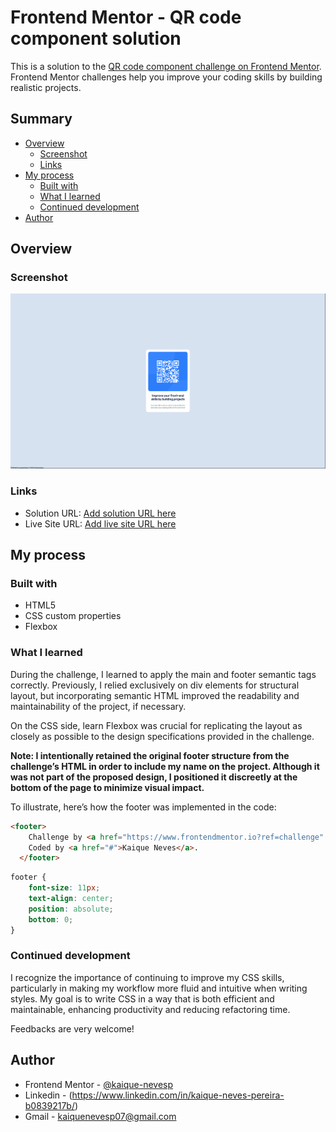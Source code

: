 # Frontend Mentor - QR code component solution

This is a solution to the [QR code component challenge on Frontend Mentor](https://www.frontendmentor.io/challenges/qr-code-component-iux_sIO_H). Frontend Mentor challenges help you improve your coding skills by building realistic projects. 

## Summary

- [Overview](#overview)
  - [Screenshot](#screenshot)
  - [Links](#links)
- [My process](#my-process)
  - [Built with](#built-with)
  - [What I learned](#what-i-learned)
  - [Continued development](#continued-development)
- [Author](#author)


## Overview

### Screenshot

![](./images/Solution-Desktop.png)


### Links

- Solution URL: [Add solution URL here](https://your-solution-url.com)
- Live Site URL: [Add live site URL here](https://your-live-site-url.com)

## My process

### Built with

- HTML5
- CSS custom properties
- Flexbox


### What I learned

During the challenge, I learned to apply the main and footer semantic tags correctly. Previously, I relied exclusively on div elements for structural layout, but incorporating semantic HTML improved the readability and maintainability of the project, if necessary.

On the CSS side, learn Flexbox was crucial for replicating the layout as closely as possible to the design specifications provided in the challenge.

**Note: I intentionally retained the original footer structure from the challenge’s HTML in order to include my name on the project. Although it was not part of the proposed design, I positioned it discreetly at the bottom of the page to minimize visual impact.**

To illustrate, here’s how the footer was implemented in the code:

```html
<footer>
    Challenge by <a href="https://www.frontendmentor.io?ref=challenge" target="_blank">Frontend Mentor</a>.
    Coded by <a href="#">Kaique Neves</a>.
  </footer>
```
```css
footer {
    font-size: 11px;
    text-align: center;
    position: absolute;
    bottom: 0;
}
```

### Continued development

I recognize the importance of continuing to improve my CSS skills, particularly in making my workflow more fluid and intuitive when writing styles. My goal is to write CSS in a way that is both efficient and maintainable, enhancing productivity and reducing refactoring time.

Feedbacks are very welcome!

## Author

- Frontend Mentor - [@kaique-nevesp](https://www.frontendmentor.io/profile/kaique-nevesp)
- Linkedin - (https://www.linkedin.com/in/kaique-neves-pereira-b0839217b/)
- Gmail - kaiquenevesp07@gmail.com